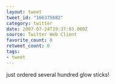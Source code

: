 ```yaml
---
layout: tweet
tweet_id: "166375682"
category: twitter
date: 2007-07-24T19:37:03.000Z
source: Twitter Web Client
favorite_count: 0
retweet_count: 0
tags:
- tweet
---
```


just ordered several hundred glow sticks!
